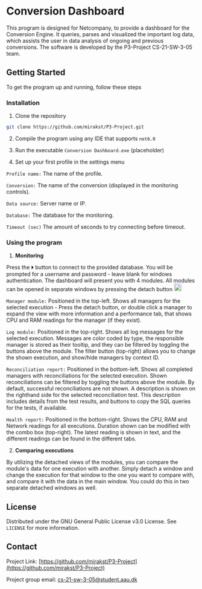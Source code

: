 # Conversion Dashboard

This program is designed for Netcompany, to provide a dashboard for the Conversion Engine.
It queries, parses and visualized the important log data, which assists the user in data analysis of ongoing and previous conversions.
The software is developed by the P3-Project CS-21-SW-3-05 team.

<!-- GETTING STARTED -->
 ## Getting Started
 
To get the program up and running, follow these steps
 
 ### Installation 

 1. Clone the repository

```sh
git clone https://github.com/mirakst/P3-Project.git
```

 2. Compile the program using any IDE that supports `net6.0`

 3. Run the executable `Conversion Dashboard.exe` (placeholder)

 4. Set up your first profile in the settings menu

`Profile name:` The name of the profile.

`Conversion:` The name of the conversion (displayed in the monitoring controls).

`Data source:` Server name or IP.

`Database:` The database for the monitoring.

`Timeout (sec)` The amount of seconds to try connecting before timeout.


### Using the program

 1. **Monitoring**

Press the ⏵ button to connect to the provided database.
You will be prompted for a username and password - leave blank for windows authentication.
The dashboard will present you with 4 modules. All modules can be opened in separate windows by pressing the detach button <img src="https://github.com/mirakst/P3-Project/blob/dev/DashboardFrontend/Icons/Detach.png" width="20">

`Manager module:` Positioned in the top-left. Shows all managers for the selected execution - Press the detach button, or double click a manager to expand the view with more information and a performance tab, that shows CPU and RAM readings for the manager (if they exist).

`Log module:` Positioned in the top-right. Shows all log messages for the selected execution. Messages are color coded by type, the responsible manager is stored as their tooltip, and they can be filtered by toggling the buttons above the module. The filter button (top-right) allows you to change the shown execution, and show/hide managers by context ID.

`Reconciliation report:` Positioned in the bottom-left. Shows all completed managers with reconciliations for the selected execution. Shown reconciliations can be filtered by toggling the buttons above the module. By default, successful reconciliations are not shown. A description is shown on the righthand side for the selected reconciliation test. This description includes details from the test results, and buttons to copy the SQL queries for the tests, if available.

`Health report:` Positioned in the bottom-right. Shows the CPU, RAM and Network readings for all executions. Duration shown can be modified with the combo box (top-right). The latest reading is shown in text, and the different readings can be found in the different tabs.


 2. **Comparing executions**

By utilizing the detached views of the modules, you can compare the module's data for one execution with another.
Simply detach a window and change the execution for that window to the one you want to compare with, and compare it with the data in the main window.
You could do this in two separate detached windows as well.

 <!-- LICENSE -->
 ## License
 
 Distributed under the GNU General Public License v3.0 License. See `LICENSE` for more information. 


 <!-- CONTACT --> 
 ## Contact 
 
 Project Link: [https://github.com/mirakst/P3-Project](https://github.com/mirakst/P3-Project)
 
 Project group email: <cs-21-sw-3-05@student.aau.dk>
